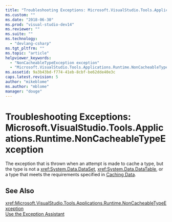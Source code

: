 ```yaml
---
title: "Troubleshooting Exceptions: Microsoft.VisualStudio.Tools.Applications.Runtime.NonCacheableTypeException | Microsoft Docs"
ms.custom: ""
ms.date: "2018-06-30"
ms.prod: "visual-studio-dev14"
ms.reviewer: ""
ms.suite: ""
ms.technology: 
  - "devlang-csharp"
ms.tgt_pltfrm: ""
ms.topic: "article"
helpviewer_keywords: 
  - "NonCacheableTypeException exception"
  - "Microsoft.VisualStudio.Tools.Applications.Runtime.NonCacheableTypeException exception"
ms.assetid: 9a3b43bd-f774-41eb-8cbf-be62dde40e3c
caps.latest.revision: 5
author: "mikeblome"
ms.author: "mblome"
manager: "douge"
---
```

# Troubleshooting Exceptions: Microsoft.VisualStudio.Tools.Applications.Runtime.NonCacheableTypeException
The exception that is thrown when an attempt is made to cache a type, but the type is not a <xref:System.Data.DataSet>, <xref:System.Data.DataTable>, or a type that meets the requirements specified in [Caching Data](http://msdn.microsoft.com/en-us/e60dc731-2cb0-4de6-a861-0f0d131d780a).  
  
## See Also  
 <xref:Microsoft.VisualStudio.Tools.Applications.Runtime.NonCacheableTypeException>   
 [Use the Exception Assistant](../Topic/How%20to:%20Use%20the%20Exception%20Assistant.md)